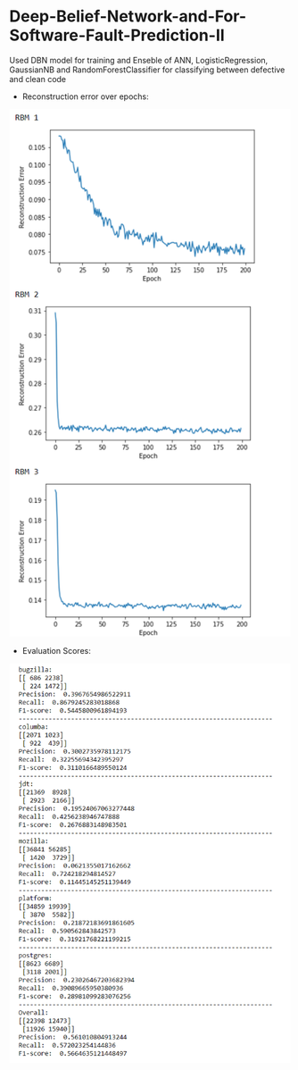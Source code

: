 # Deep-Belief-Network-and-For-Software-Fault-Prediction-II
Used DBN model for training and Enseble of ANN, LogisticRegression, GaussianNB and RandomForestClassifier for classifying between defective and clean code

* Reconstruction error over epochs:

![](images/r-error.png)

* Evaluation Scores:

![](images/eval-score.png)
